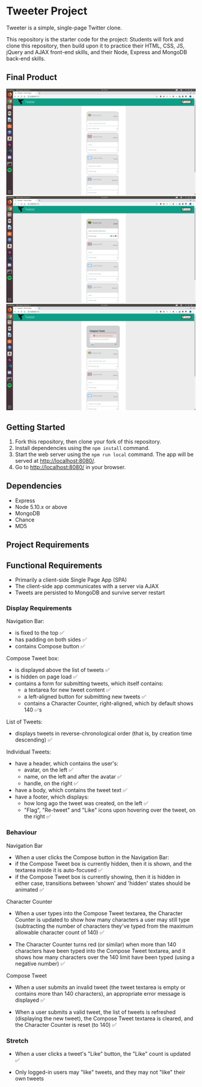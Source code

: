 # Tweeter Project

Tweeter is a simple, single-page Twitter clone.

This repository is the starter code for the project: Students will fork and clone this repository, then build upon it to practice their HTML, CSS, JS, jQuery and AJAX front-end skills, and their Node, Express and MongoDB back-end skills.

## Final Product
!["Home Feed"](./screenshots/Home.png)
!["Like Tweet"](./screenshots/Like.png)
!["Error Prompt"](./screenshots/Error.png)

## Getting Started

1. Fork this repository, then clone your fork of this repository.
2. Install dependencies using the `npm install` command.
3. Start the web server using the `npm run local` command. The app will be served at <http://localhost:8080/>.
4. Go to <http://localhost:8080/> in your browser.

## Dependencies

- Express
- Node 5.10.x or above
- MongoDB
- Chance
- MD5

## Project Requirements

## Functional Requirements
- Primarily a client-side Single Page App (SPA)
- The client-side app communicates with a server via AJAX
- Tweets are persisted to MongoDB and survive server restart

### Display Requirements
Navigation Bar:

- is fixed to the top :white_check_mark:
- has padding on both sides :white_check_mark:
- contains Compose button :white_check_mark:

Compose Tweet box:

- is displayed above the list of tweets :white_check_mark:
- is hidden on page load :white_check_mark:
- contains a form for submitting tweets, which itself contains:
    - a textarea for new tweet content :white_check_mark:
    - a left-aligned button for submitting new tweets :white_check_mark:
    - contains a Character Counter, right-aligned, which by default shows   140 :white_check_mark:s

List of Tweets:

- displays tweets in reverse-chronological order (that is, by       creation time descending) :white_check_mark:

Individual Tweets:

- have a header, which contains the user's:
    - avatar, on the left :white_check_mark:
    - name, on the left and after the avatar :white_check_mark:
    - handle, on the right :white_check_mark:
- have a body, which contains the tweet text :white_check_mark:
- have a footer, which displays:
    - how long ago the tweet was created, on the left :white_check_mark:
    - "Flag", "Re-tweet" and "Like" icons upon hovering over the tweet,  on the right :white_check_mark:

### Behaviour

Navigation Bar
- When a user clicks the Compose button in the Navigation Bar:
- if the Compose Tweet box is currently hidden, then it is shown, and the textarea inside it is auto-focused :white_check_mark:
- if the Compose Tweet box is currently showing, then it is hidden
in either case, transitions between 'shown' and 'hidden' states should be animated :white_check_mark:

Character Counter
- When a user types into the Compose Tweet textarea, the Character Counter is updated to show how many characters a user may still type (subtracting the number of characters they've typed from the maximum allowable character count of 140) :white_check_mark:

- The Character Counter turns red (or similar) when more than 140 characters have been typed into the Compose Tweet textarea, and it shows how many characters over the 140 limit have been typed (using a negative number) :white_check_mark:

Compose Tweet
- When a user submits an invalid tweet (the tweet textarea is empty or contains more than 140 characters), an appropriate error message is displayed :white_check_mark:

- When a user submits a valid tweet, the list of tweets is refreshed (displaying the new tweet), the Compose Tweet textarea is cleared, and the Character Counter is reset (to 140) :white_check_mark:

### Stretch
- When a user clicks a tweet's "Like" button, the "Like" count is updated :white_check_mark:

- Only logged-in users may "like" tweets, and they may not "like" their own tweets
